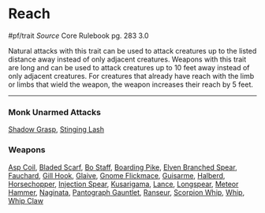 # Reach
#pf/trait 
*Source* Core Rulebook pg. 283 3.0

Natural attacks with this trait can be used to attack creatures up to the listed distance away instead of only adjacent creatures. Weapons with this trait are long and can be used to attack creatures up to 10 feet away instead of only adjacent creatures. For creatures that already have reach with the limb or limbs that wield the weapon, the weapon increases their reach by 5 feet.

---

### Monk Unarmed Attacks
[Shadow Grasp](Shadow%20Grasp), [Stinging Lash](Stinging%20Lash)

### Weapons
[Asp Coil](Asp%20Coil), [Bladed Scarf](Bladed%20Scarf), [Bo Staff](Bo%20Staff), [Boarding Pike](Boarding%20Pike), [Elven Branched Spear](Elven%20Branched%20Spear), [Fauchard](Fauchard), [Gill Hook](Gill%20Hook), [Glaive](Glaive), [Gnome Flickmace](Gnome%20Flickmace), [Guisarme](Guisarme), [Halberd](Halberd), [Horsechopper](Horsechopper), [Injection Spear](Injection%20Spear), [Kusarigama](Kusarigama), [Lance](Lance), [Longspear](Longspear), [Meteor Hammer](Meteor%20Hammer), [Naginata](Naginata), [Pantograph Gauntlet](Pantograph%20Gauntlet), [Ranseur](Ranseur), [Scorpion Whip](Scorpion%20Whip), [Whip](Whip), [Whip Claw](Whip%20Claw)